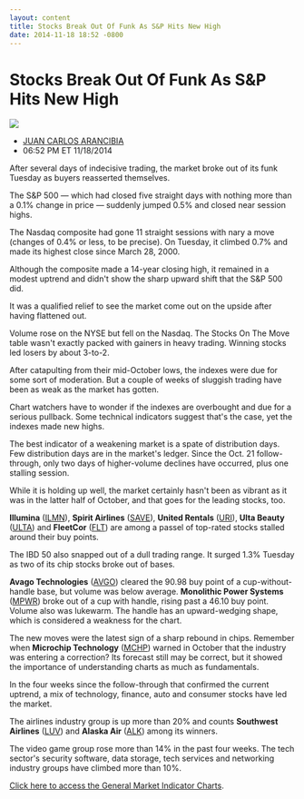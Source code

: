 ```yaml
---
layout: content
title: Stocks Break Out Of Funk As S&P Hits New High
date: 2014-11-18 18:52 -0800
---
```



Stocks Break Out Of Funk As S&P Hits New High
==============================================


![](https://www.investors.com/wp-content/uploads/ibd-migrated-images/MPv_141119_635519212265321792.png)

* [JUAN CARLOS ARANCIBIA](https://www.investors.com/author/arancibiaj/ "Posts by JUAN CARLOS ARANCIBIA")
* 06:52 PM ET 11/18/2014




After several days of indecisive trading, the market broke out of its funk Tuesday as buyers reasserted themselves.


The S&P 500 — which had closed five straight days with nothing more than a 0.1% change in price — suddenly jumped 0.5% and closed near session highs.


The Nasdaq composite had gone 11 straight sessions with nary a move (changes of 0.4% or less, to be precise). On Tuesday, it climbed 0.7% and made its highest close since March 28, 2000.


Although the composite made a 14-year closing high, it remained in a modest uptrend and didn't show the sharp upward shift that the S&P 500 did.


It was a qualified relief to see the market come out on the upside after having flattened out.


Volume rose on the NYSE but fell on the Nasdaq. The Stocks On The Move table wasn't exactly packed with gainers in heavy trading. Winning stocks led losers by about 3-to-2.


After catapulting from their mid-October lows, the indexes were due for some sort of moderation. But a couple of weeks of sluggish trading have been as weak as the market has gotten.


Chart watchers have to wonder if the indexes are overbought and due for a serious pullback. Some technical indicators suggest that's the case, yet the indexes made new highs.


The best indicator of a weakening market is a spate of distribution days. Few distribution days are in the market's ledger. Since the Oct. 21 follow-through, only two days of higher-volume declines have occurred, plus one stalling session.


While it is holding up well, the market certainly hasn't been as vibrant as it was in the latter half of October, and that goes for the leading stocks, too.


**Illumina** ([ILMN](https://research.investors.com/quote.aspx?symbol=ILMN)), **Spirit Airlines** ([SAVE](https://research.investors.com/quote.aspx?symbol=SAVE)), **United Rentals** ([URI](https://research.investors.com/quote.aspx?symbol=URI)), **Ulta Beauty** ([ULTA](https://research.investors.com/quote.aspx?symbol=ULTA)) and **FleetCor** ([FLT](https://research.investors.com/quote.aspx?symbol=FLT)) are among a passel of top-rated stocks stalled around their buy points.


The IBD 50 also snapped out of a dull trading range. It surged 1.3% Tuesday as two of its chip stocks broke out of bases.


**Avago Technologies** ([AVGO](https://research.investors.com/quote.aspx?symbol=AVGO)) cleared the 90.98 buy point of a cup-without-handle base, but volume was below average. **Monolithic Power Systems** ([MPWR](https://research.investors.com/quote.aspx?symbol=MPWR)) broke out of a cup with handle, rising past a 46.10 buy point. Volume also was lukewarm. The handle has an upward-wedging shape, which is considered a weakness for the chart.


The new moves were the latest sign of a sharp rebound in chips. Remember when **Microchip Technology** ([MCHP](https://research.investors.com/quote.aspx?symbol=MCHP)) warned in October that the industry was entering a correction? Its forecast still may be correct, but it showed the importance of understanding charts as much as fundamentals.


In the four weeks since the follow-through that confirmed the current uptrend, a mix of technology, finance, auto and consumer stocks have led the market.


The airlines industry group is up more than 20% and counts **Southwest Airlines** ([LUV](https://research.investors.com/quote.aspx?symbol=LUV)) and **Alaska Air** ([ALK](https://research.investors.com/quote.aspx?symbol=ALK)) among its winners.


The video game group rose more than 14% in the past four weeks. The tech sector's security software, data storage, tech services and networking industry groups have climbed more than 10%.


[Click here to access the General Market Indicator Charts](https://www.investors.com/pdf/GMI_111914.pdf).




